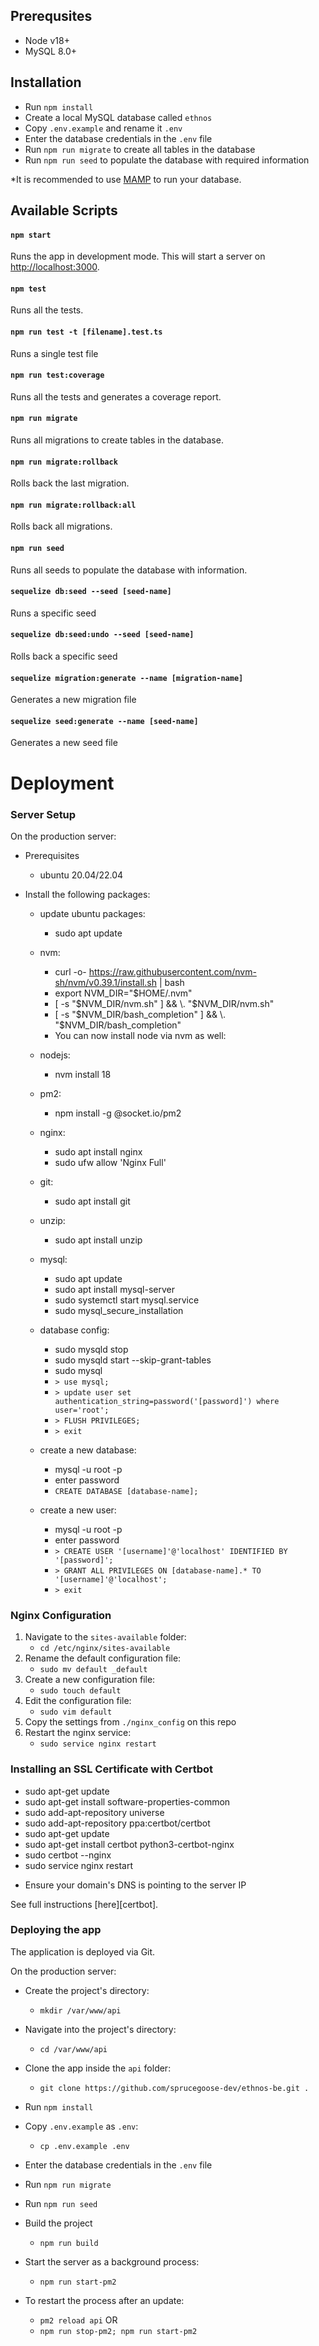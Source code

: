 ## Prerequsites
- Node v18+
- MySQL 8.0+

## Installation

- Run `npm install`
- Create a local MySQL database called `ethnos`
- Copy `.env.example` and rename it `.env`
- Enter the database credentials in the `.env` file
- Run `npm run migrate` to create all tables in the database
- Run `npm run seed` to populate the database with required information

*It is recommended to use [MAMP](https://www.mamp.info/) to run your database.

## Available Scripts

#### `npm start`

Runs the app in development mode. This will start a server on [http://localhost:3000](http://localhost:3000).

#### `npm test`

Runs all the tests.

#### `npm run test -t [filename].test.ts`

Runs a single test file

#### `npm run test:coverage`

Runs all the tests and generates a coverage report.

#### `npm run migrate`

Runs all migrations to create tables in the database.

#### `npm run migrate:rollback`

Rolls back the last migration.

#### `npm run migrate:rollback:all`

Rolls back all migrations.

#### `npm run seed`

Runs all seeds to populate the database with information.

#### `sequelize db:seed --seed [seed-name]` 

Runs a specific seed

#### `sequelize db:seed:undo --seed [seed-name]` 

Rolls back a specific seed

#### `sequelize migration:generate --name [migration-name]`

Generates a new migration file

#### `sequelize seed:generate --name [seed-name]`

Generates a new seed file

# Deployment

### Server Setup
On the production server:

- Prerequisites
    - ubuntu 20.04/22.04

- Install the following packages:
    - update ubuntu packages:
        - sudo apt update
    - nvm:
        - curl -o- https://raw.githubusercontent.com/nvm-sh/nvm/v0.39.1/install.sh | bash
        - export NVM_DIR="$HOME/.nvm"
        - [ -s "$NVM_DIR/nvm.sh" ] && \. "$NVM_DIR/nvm.sh"
        - [ -s "$NVM_DIR/bash_completion" ] && \. "$NVM_DIR/bash_completion"
        - You can now install node via nvm as well:
    - nodejs:
        - nvm install 18
    - pm2:
        - npm install -g @socket.io/pm2
    - nginx:
        - sudo apt install nginx
        - sudo ufw allow 'Nginx Full'
    - git:
        - sudo apt install git
    - unzip:
        - sudo apt install unzip
    - mysql:
        - sudo apt update
        - sudo apt install mysql-server
        - sudo systemctl start mysql.service
        - sudo mysql_secure_installation

    - database config:
        - sudo mysqld stop
        - sudo mysqld start --skip-grant-tables
        - sudo mysql
        - `> use mysql;`
        - `> update user set authentication_string=password('[password]') where user='root';`
        - `> FLUSH PRIVILEGES;`
        - `> exit`
    - create a new database:
        - mysql -u root -p
        - enter password
        - `CREATE DATABASE [database-name];`
    - create a new user:
        - mysql -u root -p
        - enter password
        - `> CREATE USER '[username]'@'localhost' IDENTIFIED BY '[password]';`
        - `> GRANT ALL PRIVILEGES ON [database-name].* TO '[username]'@'localhost';`
        - `> exit`

### Nginx Configuration

1. Navigate to the `sites-available` folder:
    - `cd /etc/nginx/sites-available`
2. Rename the default configuration file:
    - `sudo mv default _default`
2. Create a new configuration file:
    - `sudo touch default`
3. Edit the configuration file:
    - `sudo vim default`
4. Copy the settings from `./nginx_config` on this repo
5. Restart the nginx service:
    - `sudo service nginx restart`

### Installing an SSL Certificate with Certbot

- sudo apt-get update
- sudo apt-get install software-properties-common
- sudo add-apt-repository universe
- sudo add-apt-repository ppa:certbot/certbot
- sudo apt-get update
- sudo apt-get install certbot python3-certbot-nginx
- sudo certbot --nginx
- sudo service nginx restart

* Ensure your domain's DNS is pointing to the server IP

See full instructions [here][certbot].

### Deploying the app

The application is deployed via Git.

On the production server:

- Create the project's directory:
    - `mkdir /var/www/api`

- Navigate into the project's directory:
    - `cd /var/www/api`

- Clone the app inside the `api` folder:
    - `git clone https://github.com/sprucegoose-dev/ethnos-be.git .`

- Run `npm install`

- Copy `.env.example` as `.env`:
    - `cp .env.example .env`

- Enter the database credentials in the `.env` file

- Run `npm run migrate`

- Run `npm run seed`

- Build the project
    - `npm run build`

- Start the server as a background process:
    - `npm run start-pm2`

- To restart the process after an update:
    - `pm2 reload api`
    OR  
    - `npm run stop-pm2; npm run start-pm2`
